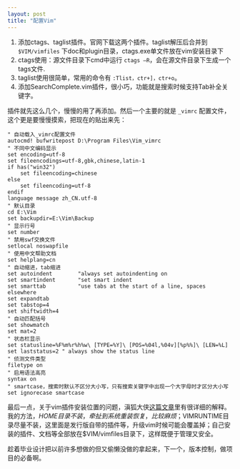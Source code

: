 ```yaml
---
layout: post
title: "配置Vim"
---
```

1. 添加ctags、taglist插件。官网下载这两个插件。taglist解压后合并到 `$VIM/vimfiles` 下doc和plugin目录，ctags.exe单文件放在vim安装目录下
2. ctags使用：源文件目录下cmd中运行 `ctags –R`，会在源文件目录下生成一个tags文件.
3. taglist使用很简单，常用的命令有 `:Tlist，ctr+]，ctr+o`。
4. 添加SearchComplete.vim插件，很小巧，功能就是搜索时候支持Tab补全关键字。

插件就先这么几个，慢慢的用了再添加。然后一个主要的就是 `_vimrc` 配置文件，这个更是要慢慢摸索，把现在的贴出来先：

```
" 自动载入_vimrc配置文件
autocmd! bufwritepost D:\Program Files\Vim_vimrc
" 不同中文编码显示
set encoding=utf-8
set fileencodings=utf-8,gbk,chinese,latin-1
if has("win32")
    set fileencoding=chinese
else
    set fileencoding=utf-8
endif
language message zh_CN.utf-8
" 默认目录
cd E:\Vim
set backupdir=E:\Vim\Backup
" 显示行号
set number
" 禁用swf交换文件
setlocal noswapfile
" 使用中文帮助文档
set helplang=cn
" 自动缩进，tab缩进
set autoindent        "always set autoindenting on
set smartindent       "set smart indent
set smarttab          "use tabs at the start of a line, spaces elsewhere
set expandtab
set tabstop=4
set shiftwidth=4
" 自动匹配括号
set showmatch
set mat=2
" 状态栏显示
set statusline=%F%m%r%h%w\ [TYPE=%Y]\ [POS=%04l,%04v][%p%%]\ [LEN=%L]
set laststatus=2 " always show the status line
" 侦测文件类型
filetype on
" 启用语法高亮
syntax on
" smartcase，搜索时默认不区分大小写，只有搜索关键字中出现一个大字母时才区分大小写
set ignorecase smartcase
```

最后一点，关于vim插件安装位置的问题，滇狐大侠[这篇文章](http://edyfox.codecarver.org/html/vimpluginspath.html)里有很详细的解释。我的方法，$HOME目录不装，牵扯到系统重装恢复，比较麻烦；$VIMRUNTIME目录尽量不装，这里面是发行版自带的插件等，升级vim时候可能会覆盖掉；自己安装的插件、文档等全部放在$VIM/vimfiles目录下，这样既便于管理又安全。

趁着毕业设计把以前许多想做的但又偷懒没做的拿起来，下一个，版本控制，做项目的必备啊。

